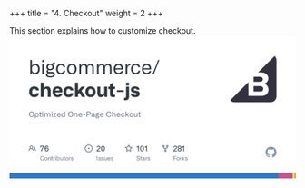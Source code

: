 +++
title = "4. Checkout"
weight = 2
+++

This section explains how to customize checkout.
![](../static/images/checkout/main.png)
